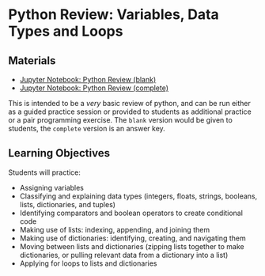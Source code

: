 # Python Review: Variables, Data Types and Loops

## Materials

- [Jupyter Notebook: Python Review (blank)](Python-Review_blank.ipynb)
- [Jupyter Notebook: Python Review (complete)](Python-Review_complete.ipynb)

This is intended to be a _very_ basic review of python, and can be run either as a guided practice session or provided to students as additional practice or a pair programming exercise. The `blank` version would be given to students, the `complete` version is an answer key.

## Learning Objectives 

Students will practice: 

- Assigning variables
- Classifying and explaining data types (integers, floats, strings, booleans, lists, dictionaries, and tuples)
- Identifying comparators and boolean operators to create conditional code
- Making use of lists: indexing, appending, and joining them
- Making use of dictionaries: identifying, creating, and navigating them
- Moving between lists and dictionaries (zipping lists together to make dictionaries, or pulling relevant data from a dictionary into a list)
- Applying for loops to lists and dictionaries
